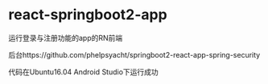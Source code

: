 # react-springboot2-app
<p>运行登录与注册功能的app的RN前端</p> 
<p>后台https://github.com/phelpsyacht/springboot2-react-app-spring-security</p>

<p>代码在Ubuntu16.04 Android Studio下运行成功</p>
